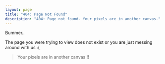```yaml
---
layout: page
title: "404: Page Not Found"
description: "404: Page not found. Your pixels are in another canvas."
---  
```


Bummer..

The page you were trying to view does not exist or you are just messing around with us :(

> Your pixels are in another canvas !!